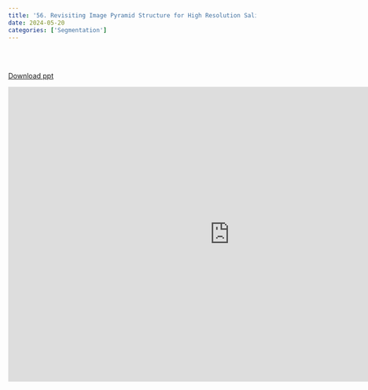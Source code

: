 ```yaml
---
title: '56. Revisiting Image Pyramid Structure for High Resolution Salient Object Detection - (1)'
date: 2024-05-20
categories: ['Segmentation']
---
```


<br><br>

[Download ppt](/ppt/56.pptx)

<center>
<iframe src="https://docs.google.com/presentation/d/e/2PACX-1vSQLv9IdZwUm4sUvI0ruAqHlkrOwtCshj_NYDPmwqrANLbFVp05T0BwUUaknAMEgg/embed?start=false&loop=false&delayms=3000" frameborder="0" width="900" height="600" allowfullscreen="true" mozallowfullscreen="true" webkitallowfullscreen="true min-width="350px"></iframe>
</center>

<br>

<script src="https://utteranc.es/client.js"
        repo="RTOS-KGU/RTOS-utterances-comment"
        issue-term="pathname"
        label="Comment"
        theme="github-light"
        crossorigin="anonymous"
        async>
</script>